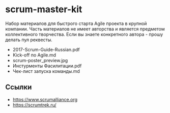 # scrum-master-kit

Набор материалов для быстрого старта Agile проекта в крупной компании. 
Часть материалов не имеет авторства и является предметом коллективного творчества.
Если вы знаете конкретного автора - прошу делать пул реквесты.


 * 2017-Scrum-Guide-Russian.pdf
 * Kick-off по Agile.md
 * scrum-poster_preview.jpg
 * Инстурменты Фасилитации.pdf
 * Чек-лист запуска команды.md

## Ссылки 
 * https://www.scrumalliance.org
 * https://scrumtrek.ru/
